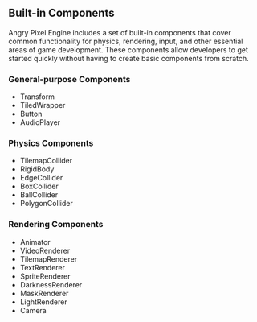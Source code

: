 ## Built-in Components

Angry Pixel Engine includes a set of built-in components that cover common functionality for physics, rendering, input, and other essential areas of game development. These components allow developers to get started quickly without having to create basic components from scratch.

### General-purpose Components

-   Transform
-   TiledWrapper
-   Button
-   AudioPlayer

### Physics Components

-   TilemapCollider
-   RigidBody
-   EdgeCollider
-   BoxCollider
-   BallCollider
-   PolygonCollider

### Rendering Components

-   Animator
-   VideoRenderer
-   TilemapRenderer
-   TextRenderer
-   SpriteRenderer
-   DarknessRenderer
-   MaskRenderer
-   LightRenderer
-   Camera
